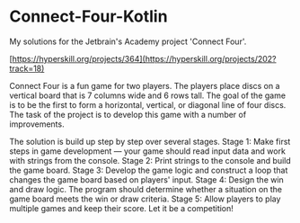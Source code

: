 # Connect-Four-Kotlin
My solutions for the Jetbrain's Academy project 'Connect Four'.

[https://hyperskill.org/projects/364](https://hyperskill.org/projects/202?track=18)

Connect Four is a fun game for two players. The players place discs on a vertical board that is 7 columns wide and 6 rows tall. The goal of the game is to be the first to form a horizontal, vertical, or diagonal line of four discs. The task of the project is to develop this game with a number of improvements.

The solution is build up step by step over several stages. Stage 1: Make first steps in game development — your game should read input data and work with strings from the console.
Stage 2: Print strings to the console and build the game board.
Stage 3: Develop the game logic and construct a loop that changes the game board based on players' input.
Stage 4: Design the win and draw logic. The program should determine whether a situation on the game board meets the win or draw criteria.
Stage 5: Allow players to play multiple games and keep their score. Let it be a competition!
